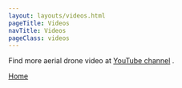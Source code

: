 ```yaml
---
layout: layouts/videos.html
pageTitle: Videos
navTitle: Videos
pageClass: videos
---
```


Find more aerial drone video at [YouTube channel](https://www.youtube.com/channel/UC6zl_U-HEajk9JSHkuTlaZQ) .

[Home](/)
